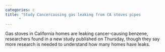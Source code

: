 ```yaml
---
categories: c
title: "Study Cancercausing gas leaking from CA stoves pipes
      "
---
```

Gas stoves in California homes are leaking cancer-causing benzene, researchers found in a new study published on Thursday, though they say more research is needed to understand how many homes have leaks.
      
